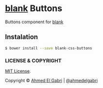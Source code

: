 # [blank](https://github.com/ahmedelgabri/blank) Buttons

Buttons component for [blank](https://github.com/ahmedelgabri/blank)

## Instalation

```sh
$ bower install --save blank-css-buttons
```


### LICENSE & COPYRIGHT
[MIT License](http://opensource.org/licenses/MIT).

Copyright © [Ahmed El Gabri](http://gabri.me) | [@ahmedelgabri](http://twitter.com/ahmedelgabri)

